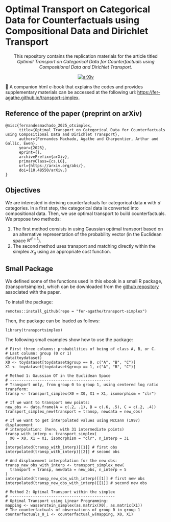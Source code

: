 # Optimal Transport on Categorical Data for Counterfactuals using Compositional Data and Dirichlet Transport

<div align="center">
This repository contains the replication materials for the article titled 
<i>Optimal Transport on Categorical Data for Counterfactuals using Compositional 
Data and Dirichlet Transport</i>.

[![arXiv](https://img.shields.io/badge/arXiv-2408.03425-b31b1b.svg)](https://arxiv.org/abs/2501.15549)
</div>

📕 A companion html e-book that explains the codes and provides supplementary 
materials can be accessed at the following url: 
<https://fer-agathe.github.io/transport-simplex>.

## Reference of the paper (preprint on arXiv)

```
@misc{fernandesmachado_2025_otsimplex,
      title={Optimal Transport on Categorical Data for Counterfactuals using Compositional Data and Dirichlet Transport}, 
      author={Fernandes Machado, Agathe and Charpentier, Arthur and Gallic, Ewen},
      year={2025},
      eprint={},
      archivePrefix={arXiv},
      primaryClass={cs.LG},
      url={https://arxiv.org/abs/}, 
      doi={10.48550/arXiv.}
}
```

## Objectives

We are interested in deriving counterfactuals for categorical data $\mathbf{x}$
with $d$ categories. In a first step, the categorical data is converted into 
compositional data. Then, we use optimal transport to build counterfactuals. 
We propose two methods:

1. The first method consists in using Gaussian optimal transport based on an 
alternative representation of the probability vector (in the Euclidean space 
$\mathbb{R}^{d-1}$).
2. The second method uses transport and matching directly within the simplex 
$\mathcal{S}_d$ using an appropriate cost function.

## Small Package

We defined some of the functions used in this ebook in a small R package, 
{transportsimplex}, which can be downloaded from the 
[github repository](https://github.com/fer-agathe/transport-simplex) associated 
with the paper.

To install the package:
```{r}
remotes::install_github(repo = "fer-agathe/transport-simplex")
```

Then, the package can be loaded as follows:
```{r}
library(transportsimplex)
```

The following small examples show how to use the package:

```{r}
# First three columns: probabilities of being of class A, B, or C.
# Last column: group (0 or 1)
data(toydataset)
X0 <- toydataset[toydataset$group == 0, c("A", "B", "C")]
X1 <- toydataset[toydataset$group == 1, c("A", "B", "C")]

# Method 1: Gaussian OT in the Euclidean Space
# --------------------------------------------
# Transport only, from group 0 to group 1, using centered log ratio transform:
transp <- transport_simplex(X0 = X0, X1 = X1, isomorphism = "clr")

# If we want to transport new points:
new_obs <- data.frame(A = c(.2, .1), B = c(.6, .5), C = c(.2, .4))
transport_simplex_new(transport = transp, newdata = new_obs)

# If we want to get interpolated values using McCann (1997) displacement
# interpolation: (here, with 31 intermediate points)
transp_with_interp <- transport_simplex(
  X0 = X0, X1 = X1, isomorphism = "clr", n_interp = 31
)
interpolated(transp_with_interp)[[1]] # first obs
interpolated(transp_with_interp)[[2]] # second obs

# And displacement interpolation for the new obs:
transp_new_obs_with_interp <- transport_simplex_new(
  transport = transp, newdata = new_obs, n_interp = 5
)
interpolated(transp_new_obs_with_interp)[[1]] # first new obs
interpolated(transp_new_obs_with_interp)[[1]] # second new obs

# Method 2: Optimal Transport within the simplex
# ----------------------------------------------
# Optimal Transport using Linear Programming:
mapping <- wasserstein_simplex(as.matrix(X0), as.matrix(X1))
# The counterfactuals of observations of group 0 in group 1
counterfactuals_0_1 <- counterfactual_w(mapping, X0, X1)
```

